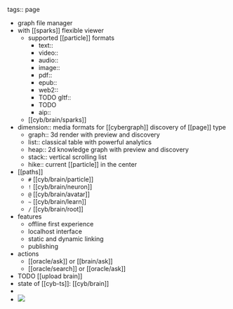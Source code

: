 tags:: page

- graph file manager
- with [[sparks]] flexible viewer
	- supported [[particle]] formats
		- text::
		- video::
		- audio::
		- image::
		- pdf::
		- epub::
		- web2::
		- TODO gltf::
		- TODO
		- aip::
	- [[cyb/brain/sparks]]
- dimension:: media formats for [[cybergraph]] discovery of [[page]] type
	- graph:: 3d render with preview and discovery
	- list:: classical table with powerful analytics
	- heap:: 2d knowledge graph with preview and discovery
	- stack:: vertical scrolling list
	- hike:: current [[particle]] in the center
- [[paths]]
	- `#` [[cyb/brain/particle]]
	- `!` [[cyb/brain/neuron]]
	- `@` [[cyb/brain/avatar]]
	- `~` [[cyb/brain/learn]]
	- `/` [[cyb/brain/root]]
- features
	- offline first experience
	- localhost interface
	- static and dynamic linking
	- publishing
- actions
	- [[oracle/ask]] or [[brain/ask]]
	- [[oracle/search]] or [[oracle/ask]]
- TODO [[upload brain]]
- state of [[cyb-ts]]: [[cyb/brain]]
-
- ![](https://emerald-raw-leopon-384.mypinata.cloud/ipfs/Qmc7ANo78MJ9yDXUxmErnWuPZPL5y2baYRZpN4CV9axeym)